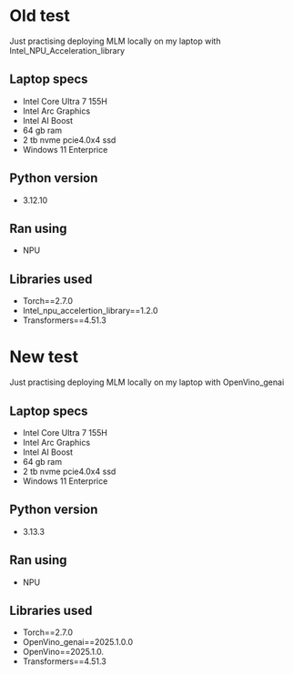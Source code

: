 # Old test
Just practising deploying MLM locally on my laptop with Intel_NPU_Acceleration_library

## Laptop specs
- Intel Core Ultra 7 155H
- Intel Arc Graphics
- Intel AI Boost
- 64 gb ram
- 2 tb nvme pcie4.0x4 ssd
- Windows 11 Enterprice

## Python version
- 3.12.10

## Ran using
- NPU

## Libraries used
- Torch==2.7.0
- Intel_npu_accelertion_library==1.2.0
- Transformers==4.51.3

# New test
Just practising deploying MLM locally on my laptop with OpenVino_genai

## Laptop specs
- Intel Core Ultra 7 155H
- Intel Arc Graphics
- Intel AI Boost
- 64 gb ram
- 2 tb nvme pcie4.0x4 ssd
- Windows 11 Enterprice

## Python version
- 3.13.3

## Ran using
- NPU

## Libraries used
- Torch==2.7.0
- OpenVino_genai==2025.1.0.0
- OpenVino==2025.1.0.
- Transformers==4.51.3
